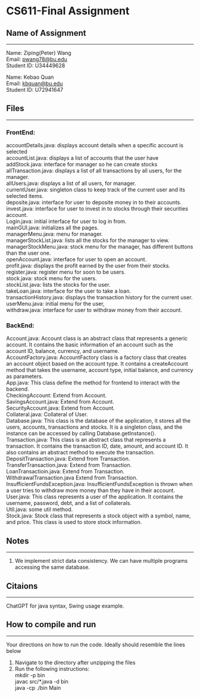 # CS611-Final Assignment
## Name of Assignment
---------------------------------------------------------------------------
Name: Ziping(Peter) Wang  
Email: pwang78@bu.edu  
Student ID: U34449628  

Name: Kebao Quan  
Email: kbquan@bu.edu  
Student ID: U72941647  

## Files
---------------------------------------------------------------------------
### FrontEnd:  
accountDetails.java: displays account details when a specific account is selected    
accountList.java: displays a list of accounts that the user have  
addStock.java: interface for manager so he can create stocks  
allTransaction.java: displays a list of all transactions by all users, for the manager.  
allUsers.java: displays a list of all users, for manager.  
currentUser.java: singleton class to keep track of the current user and its selected items.  
deposite.java: interface for user to deposite money in to their accounts.   
invest.java: interface for user to invest in to stocks through their securities account.  
Login.java: initial interface for user to log in from.  
mainGUI.java: initializes all the pages.  
managerMenu.java: menu for manager.  
managerStockList.java: lists all the stocks for the manager to view.  
managerStockMenu.java: stock menu for the manager, has different buttons than the user one.  
openAccount.java: interface for user to open an account.  
profit.java: displays the profit earned by the user from their stocks.  
register.java: register menu for soon to be users.  
stock.java: stock menu for the users.  
stockList.java: lists the stocks for the user.  
takeLoan.java: interface for the user to take a loan.  
transactionHistory.java: displays the transaction history for the current user.  
userMenu.java: initial menu for the user,  
withdraw.java: interface for user to withdraw money from their account.  

### BackEnd:  
Account.java:  Account class is an abstract class that represents a generic account. It contains the basic information of an account such as the account ID, balance, currency, and username.  
AccountFactory.java: AccountFactory class is a factory class that creates an account object based on the account type. It contains a createAccount method that takes the username, account type, initial balance, and currency as parameters.  
App.java: This class define the method for frontend to interact with the backend.  
CheckingAccount: Extend from Account.  
SavingsAccount.java: Extend from Account.  
SecurityAccount.java: Extend from Account.  
Collateral.java: Collateral of User.  
Database.java: This class is the database of the application, it stores all the users, accounts, transactions and stocks. It is a singleton class, and the instance can be accessed by calling Database.getInstance().  
Transaction.java: This class is an abstract class that represents a transaction. It contains the transaction ID, date, amount, and account ID. It also contains an abstract method to execute the transaction.  
DepositTransaction.java: Extend from Transaction.  
TransferTransaction.java: Extend from Transaction.  
LoanTransactioin.java: Extend from Transaction.  
WithdrawalTransaction.java Extend from Transaction.  
InsufficientFundsException.java: InsufficientFundsException is thrown when a user tries to withdraw more money than they have in their account.  
User.java: This class represents a user of the application. It contains the username, password, debt, and a list of collaterals.  
Util.java: some util method.  
Stock.java: Stock class that represents a stock object with a symbol, name, and price. This class is used to store stock information.  

## Notes
---------------------------------------------------------------------------
1. We implement strict data consistency. We can have multiple programs accessing the same database.

## Citaions
---------------------------------------------------------------------------
ChatGPT for java syntax, Swing usage example.


## How to compile and run
---------------------------------------------------------------------------
Your directions on how to run the code. Ideally should resemble the lines below

1. Navigate to the directory after unzipping the files
2. Run the following instructions:  
mkdir -p bin  
javac src/*.java -d bin  
java -cp ./bin Main
